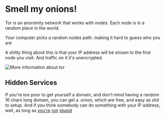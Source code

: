 # Smell my onions!

Tor is an anonimity network that works with *nodes*. Each node is in a
random place in the world. 

Your computer picks a random nodes path. making it hard to guess who you are

A shitty thing about this is that your IP address will be shown to the
first node you visit. And traffic on it it's unencrypted. 

![More information about
tor](https://wiki.installgentoo.com/images/2/20/1327674341221.jpg)

## Hidden Services

If you're too poor to get yourself a domain, and don't mind having a
random 16 chars long domain, you can get a .onion, which are free, and
easy as shit to setup. And if you think somebody can do something with your IP address, well, as long as [you're](https://nitter.net/x0rz/status/932560332614258688) [not](https://nitter.net/x0rz/status/908312394186858501/photo/2) [stupid](https://nitter.net/x0rz/status/919888593958694912)
